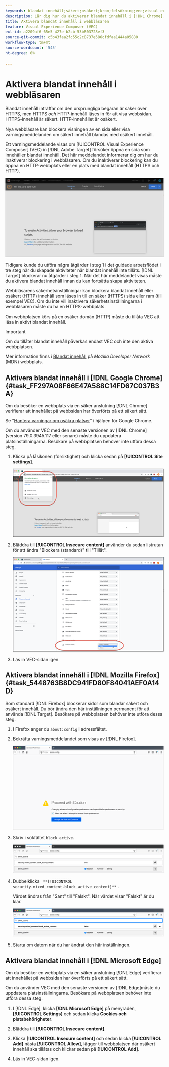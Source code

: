 ```yaml
---
keywords: blandat innehåll;säkert;osäkert;krom;felsökning;vec;visual experience comser;unsecure;http;https;firefox;internet explorer
description: Lär dig hur du aktiverar blandat innehåll i [!DNL Chrome], [!DNL Firefox]och [!DNL Edge].
title: Aktivera blandat innehåll i webbläsaren
feature: Visual Experience Composer (VEC)
exl-id: a2209af6-65e5-427e-b2cb-53b803728ef3
source-git-commit: c5b43faa2fc55c2c8737e586cfdfaa1444a05880
workflow-type: tm+mt
source-wordcount: '545'
ht-degree: 0%

---
```


# Aktivera blandat innehåll i webbläsaren

Blandat innehåll inträffar om den ursprungliga begäran är säker över HTTPS, men HTTPS *och* HTTP-innehåll läses in för att visa webbsidan. HTTPS-innehåll är säkert. HTTP-innehållet är osäkert.

Nya webbläsare kan blockera visningen av en sida eller visa varningsmeddelanden om säkert innehåll blandas med osäkert innehåll.

Ett varningsmeddelande visas om [!UICONTROL Visual Experience Composer] (VEC) in [!DNL Adobe Target] försöker öppna en sida som innehåller blandat innehåll. Det här meddelandet informerar dig om hur du inaktiverar blockering i webbläsaren. Om du inaktiverar blockering kan du öppna en HTTP-webbplats eller en plats med blandat innehåll (HTTPS och HTTP).

![Varning om blandat innehåll](/help/main/c-experiences/c-visual-experience-composer/r-troubleshoot-composer/assets/mixed_content_warning.png)

Tidigare kunde du utföra några åtgärder i steg 1 i det guidade arbetsflödet i tre steg när du skapade aktiviteter när blandat innehåll inte tilläts. [!DNL Target] blockerar nu åtgärder i steg 1. När det här meddelandet visas måste du aktivera blandat innehåll innan du kan fortsätta skapa aktiviteten.

Webbläsarens säkerhetsinställningar kan blockera blandat innehåll eller osäkert (HTTP) innehåll som läses in till en säker (HTTPS) sida eller ram (till exempel VEC). Om du inte vill inaktivera säkerhetsinställningarna i webbläsaren måste du ha en HTTPS-webbplats.

Om webbplatsen körs på en osäker domän (HTTP) måste du tillåta VEC att läsa in aktivt blandat innehåll.

>[!IMPORTANT]
>
>Om du tillåter blandat innehåll påverkas endast VEC och inte den aktiva webbplatsen.

Mer information finns i [Blandat innehåll](https://developer.mozilla.org/en-US/docs/Web/Security/Mixed_content) på *Mozilla Developer Network* (MDN) webbplats.

## Aktivera blandat innehåll i [!DNL Google Chrome] {#task_FF297A08F66E47A588C14FD67C037B3A}

Om du besöker en webbplats via en säker anslutning [!DNL Chrome] verifierar att innehållet på webbsidan har överförts på ett säkert sätt.

Se &quot;[Hantera varningar om osäkra platser](https://support.google.com/chrome/answer/99020?hl=en)&quot; i hjälpen för Google Chrome.

Om du använder VEC med den senaste versionen av [!DNL Chrome] (version 79.0.3945.117 eller senare) måste du uppdatera platsinställningarna. Besökare på webbplatsen behöver inte utföra dessa steg.

1. Klicka på låsikonen (försiktighet) och klicka sedan på **[!UICONTROL Site settings]**.

   ![Webbplatsinställningar](/help/main/c-experiences/c-visual-experience-composer/r-troubleshoot-composer/assets/site-settings.png)

1. Bläddra till **[!UICONTROL Insecure content]** använder du sedan listrutan för att ändra &quot;Blockera (standard)&quot; till &quot;Tillåt&quot;.

   ![Osäkert innehåll](/help/main/c-experiences/c-visual-experience-composer/r-troubleshoot-composer/assets/insecure-content.png)

1. Läs in VEC-sidan igen.

## Aktivera blandat innehåll i [!DNL Mozilla Firefox] {#task_5448763B8DC941FD80F84041AEF0A14D}

Som standard [!DNL Firebox] blockerar sidor som blandar säkert och osäkert innehåll. Du bör ändra den här inställningen permanent för att använda [!DNL Target]. Besökare på webbplatsen behöver inte utföra dessa steg.

1. I Firefox anger du `about:config` i adressfältet.
1. Bekräfta varningsmeddelandet som visas av [!DNL Firefox].

   ![Firefox-varning](/help/main/c-experiences/c-visual-experience-composer/r-troubleshoot-composer/assets/firefox.png)

1. Skriv i sökfältet `block_active`.

   ![Firefox-block_active-inställning](/help/main/c-experiences/c-visual-experience-composer/r-troubleshoot-composer/assets/firefox3.png)

1. Dubbelklicka ` **[!UICONTROL security.mixed_content.block_active_content]**` .

   Värdet ändras från &quot;Sant&quot; till &quot;Falskt&quot;. När värdet visar &quot;Falskt&quot; är du klar.

   ![Firefox-säkerhet](/help/main/c-experiences/c-visual-experience-composer/r-troubleshoot-composer/assets/firefox2.png)

1. Starta om datorn när du har ändrat den här inställningen.

## Aktivera blandat innehåll i [!DNL Microsoft Edge]

Om du besöker en webbplats via en säker anslutning [!DNL Edge] verifierar att innehållet på webbsidan har överförts på ett säkert sätt.

Om du använder VEC med den senaste versionen av [!DNL Edge]måste du uppdatera platsinställningarna. Besökare på webbplatsen behöver inte utföra dessa steg.

1. I [!DNL Edge], klicka **[!DNL Microsoft Edge]** på menyraden, **[!UICONTROL Settings]** och sedan klicka **Cookies och platsbehörigheter**.

1. Bläddra till **[!UICONTROL Insecure content]**.

1. Klicka **[!UICONTROL Insecure content]** och sedan klicka **[!UICONTROL Add]** nästa **[!UICONTROL Allow]**, lägger till webbplatsen där osäkert innehåll ska tillåtas och klickar sedan på **[!UICONTROL Add]**.

1. Läs in VEC-sidan igen.

